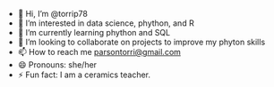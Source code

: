 - 👋 Hi, I’m @torrip78
- 👀 I’m interested in data science, phython, and R
- 🌱 I’m currently learning phython and SQL 
- 💞️ I’m looking to collaborate on projects to improve my phyton skills 
- 📫 How to reach me parsontorri@gmail.com
- 😄 Pronouns: she/her
- ⚡ Fun fact: I am a ceramics teacher. 

<!---
torrip78/torrip78 is a ✨ special ✨ repository because its `README.md` (this file) appears on your GitHub profile.
You can click the Preview link to take a look at your changes.
--->
